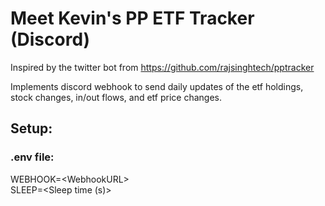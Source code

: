 # Meet Kevin's PP ETF Tracker (Discord)
Inspired by the twitter bot from https://github.com/rajsinghtech/pptracker  

Implements discord webhook to send daily updates of the etf holdings, stock changes, in/out flows, and etf price changes.  

## Setup:
### .env file:  
WEBHOOK=\<WebhookURL>  
SLEEP=\<Sleep time (s)>  
